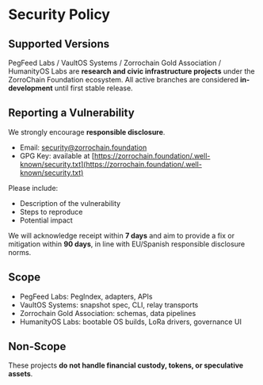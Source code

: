 # Security Policy

## Supported Versions
PegFeed Labs / VaultOS Systems / Zorrochain Gold Association / HumanityOS Labs
are **research and civic infrastructure projects** under the ZorroChain Foundation ecosystem.
All active branches are considered **in-development** until first stable release.

## Reporting a Vulnerability
We strongly encourage **responsible disclosure**.

- Email: security@zorrochain.foundation
- GPG Key: available at [https://zorrochain.foundation/.well-known/security.txt](https://zorrochain.foundation/.well-known/security.txt)

Please include:
- Description of the vulnerability
- Steps to reproduce
- Potential impact

We will acknowledge receipt within **7 days** and aim to provide a fix or mitigation within **90 days**, 
in line with EU/Spanish responsible disclosure norms.

## Scope
- PegFeed Labs: PegIndex, adapters, APIs
- VaultOS Systems: snapshot spec, CLI, relay transports
- Zorrochain Gold Association: schemas, data pipelines
- HumanityOS Labs: bootable OS builds, LoRa drivers, governance UI

## Non-Scope
These projects **do not handle financial custody, tokens, or speculative assets**.
